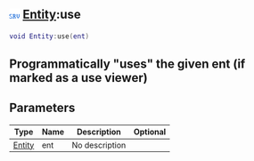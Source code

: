 ## ![server](.gitbook/assets/server.png) [Entity](./home/Entity):use

```lua
void Entity:use(ent)
```

Programmatically "uses" the given ent (if marked as a use viewer)
------
## Parameters

| Type   | Name | Description | Optional |
| ------ | ---- | ----------- | -------: |
| [Entity](./home/Entity) | ent | No description |  |

